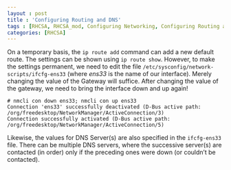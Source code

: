```yaml
---
layout : post
title : 'Configuring Routing and DNS'
tags : [RHCSA, RHCSA_mod, Configuring Networking, Configuring Routing and DNS]
categories: [RHCSA]
---
```



On a temporary basis, the `ip route add` command can add a new default
route. The settings can be shown using `ip route show`. However, to make
the settings permanent, we need to edit the file
`/etc/sysconfig/network-scripts/ifcfg-ens33` (where *ens33* is the name
of our interface). Merely changing the value of the Gateway will
suffice. After changing the value of the gateway, we need to bring the
interface down and up again\!

``` console
# nmcli con down ens33; nmcli con up ens33
Connection 'ens33' successfully deactivated (D-Bus active path: /org/freedesktop/NetworkManager/ActiveConnection/3)
Connection successfully activated (D-Bus active path: /org/freedesktop/NetworkManager/ActiveConnection/5)
```

Likewise, the values for DNS Server(s) are also specified in the
`ifcfg-ens33` file. There can be multiple DNS servers, where the
successive server(s) are contacted (in order) only if the preceding ones
were down (or couldn’t be contacted).
